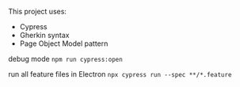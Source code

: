 This project uses:
- Cypress
- Gherkin syntax
- Page Object Model pattern

debug mode
```npm run cypress:open```

run all feature files in Electron
```npx cypress run --spec **/*.feature```